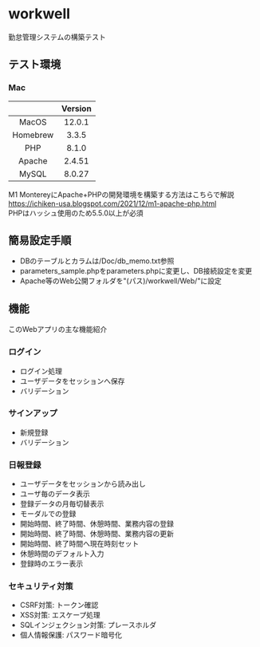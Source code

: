 # workwell
勤怠管理システムの構築テスト

## テスト環境

### Mac
||Version|
|:---:|:---:|
|MacOS|12.0.1|
|Homebrew|3.3.5|
|PHP|8.1.0|
|Apache|2.4.51|
|MySQL|8.0.27|
  
M1 MontereyにApache+PHPの開発環境を構築する方法はこちらで解説  
https://ichiken-usa.blogspot.com/2021/12/m1-apache-php.html  
PHPはハッシュ使用のため5.5.0以上が必須

## 簡易設定手順
- DBのテーブルとカラムは/Doc/db_memo.txt参照
- parameters_sample.phpをparameters.phpに変更し、DB接続設定を変更
- Apache等のWeb公開フォルダを"(パス)/workwell/Web/"に設定

## 機能
このWebアプリの主な機能紹介

### ログイン
- ログイン処理
- ユーザデータをセッションへ保存
- バリデーション

### サインアップ
- 新規登録
- バリデーション

### 日報登録
- ユーザデータをセッションから読み出し
- ユーザ毎のデータ表示
- 登録データの月毎切替表示
- モーダルでの登録
- 開始時間、終了時間、休憩時間、業務内容の登録
- 開始時間、終了時間、休憩時間、業務内容の更新
- 開始時間、終了時間へ現在時刻セット
- 休憩時間のデフォルト入力
- 登録時のエラー表示

### セキュリティ対策
- CSRF対策: トークン確認
- XSS対策: エスケープ処理
- SQLインジェクション対策: プレースホルダ
- 個人情報保護: パスワード暗号化